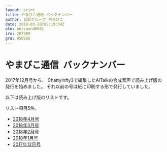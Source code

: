 ```yaml
---
layout: print
title: やまびこ通信 バックナンバー 
author: 音訳グループ やまびこ
date: 2018-03-28T02:19:34Z
oto: bn/sound0001
iro: 2679B9
gra: 95B926
---
```

   
# <span data-dur="5.476" data-begin="0.000">やまびこ通信&ensp;バックナンバー</span>

<span data-dur="3.104" data-begin="5.476">2017年12月号から、</span>
<span data-dur="8.285" data-begin="8.580">ChattyInfty3で編集したAITalkの合成音声で読み上げ版の発行を始めました。</span>
<span data-dur="6.371" data-begin="16.865">それ以前の号は紙に印刷する形で発行していました。</span>

<span data-dur="3.883" data-begin="23.236">以下は読み上げ版のリストです。</span>

<span data-dur="3.344" data-begin="27.119">リスト項目5件。</span>
- <span data-dur="2.624" data-begin="30.463"><a href="tusin201804.html" data-dur="1.932" data-begin="33.087">2018年4月号</a></span>
- <span data-dur="2.735" data-begin="35.019"><a href="tusin201803.html" data-dur="1.932" data-begin="37.754">2018年3月号</a></span>
- <span data-dur="2.595" data-begin="39.686"><a href="tusin201802.html" data-dur="1.932" data-begin="42.281">2018年2月号</a></span>
- <span data-dur="2.676" data-begin="44.213"><a href="tusin201801.html" data-dur="1.932" data-begin="46.889">2018年1月号</a></span>
- <span data-dur="2.849" data-begin="48.821"><a href="tusin201712.html" data-dur="1.932" data-begin="51.670">2017年12月号</a></span>

<span data-dur="4.995" data-begin="53.602"><!--以上でこのページの読み上げは終わりです。--></span>
<span data-dur="1.15" data-begin="58.597">&nbsp;</span>
